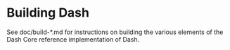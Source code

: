 Building Dash
=============

See doc/build-*.md for instructions on building the various
elements of the Dash Core reference implementation of Dash.

